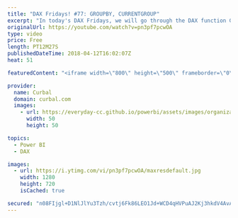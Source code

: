 ```yaml
---
title: "DAX Fridays! #77: GROUPBY, CURRENTGROUP"
excerpt: "In today's DAX Fridays, we will go through the DAX function GROUPBY with an example.  GROUPBY is similar as SUMMARIZE, but the difference is that in the expression part, you use DAX iterators to get your results. You can also nest GROUPBY functions to get for example the highest sales amount by country."
originalUrl: https://youtube.com/watch?v=pn3pf7pcwOA
type: video
price: Free
length: PT12M27S
publishedDateTime: 2018-04-12T16:02:07Z
heat: 51

featuredContent: "<iframe width=\"800\" height=\"500\" frameborder=\"0\" src=\"https://www.youtube.com/embed/pn3pf7pcwOA\" allow=\"accelerometer; autoplay; encrypted-media; gyroscope; picture-in-picture\" allowfullscreen></iframe>"

provider:
  name: Curbal
  domain: curbal.com
  images:
    - url: https://everyday-cc.github.io/powerbi/assets/images/organizations/curbal.com-50x50.jpg
      width: 50
      height: 50

topics:
  - Power BI
  - DAX

images:
  - url: https://i.ytimg.com/vi/pn3pf7pcwOA/maxresdefault.jpg
    width: 1280
    height: 720
    isCached: true

secured: "n08FIjgl+D1NlJlYu3Tzh/cvtj6Fk86LEO1Jd+WCD4qHVPuAJ2Kj3hkdV4AvAgHSyGXnKRBb2SMvRtjxhQ8pgsn9CBHAa4BFrEZjCdsiiUi0rPL+8gFv5wv01Nxlrls3gPvugK0qjarJuV7mx57eFr60yTz+yx/VWTlkOZcdyK2Klda+0YWrQKzNH9qOFqbIMUtJuZtT746rsSdu/8X6Uo1aRMSKNgtIP4n+9Q9rLctWLNkhtAOuOQxOyN/4SVF+Ih8bKID6lkCRVxeHDtAadAHmHhkpAehuHEeHWgTxZYcguG4hQ0wkUXcdBYPvJ0E1/iO59/t1sTVRp/Zepy2CKenpG0VvQUd+16BKU6HCrg7m6wqAWQTN6pckIJDJTywJe88dECT92LhJqHIXK2DHpAOmrUfLKRiUxOTf0vXR1lg=;AfrjGzG5HRRpPE3lwUQlcA=="
---
```


